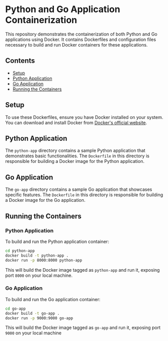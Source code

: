 # Python and Go Application Containerization

This repository demonstrates the containerization of both Python and Go applications using Docker. It contains Dockerfiles and configuration files necessary to build and run Docker containers for these applications.

## Contents

- [Setup](#setup)
- [Python Application](#python-application)
- [Go Application](#go-application)
- [Running the Containers](#running-the-containers)

## Setup

To use these Dockerfiles, ensure you have Docker installed on your system. You can download and install Docker from [Docker's official website](https://www.docker.com/get-started).

## Python Application

The `python-app` directory contains a sample Python application that demonstrates basic functionalities. The `Dockerfile` in this directory is responsible for building a Docker image for the Python application.

## Go Application

The `go-app` directory contains a sample Go application that showcases specific features. The `Dockerfile` in this directory is responsible for building a Docker image for the Go application.

## Running the Containers

### Python Application

To build and run the Python application container:

```bash
cd python-app
docker build -t python-app .
docker run -p 8000:8000 python-app
```
This will build the Docker image tagged as `python-app` and run it, exposing port `8000` on your local machine.

### Go Application
To build and run the Go application container:

```bash
cd go-app
docker build -t go-app .
docker run -p 9000:9000 go-app
```
This will build the Docker image tagged as `go-app` and run it, exposing port `9000` on your local machine
